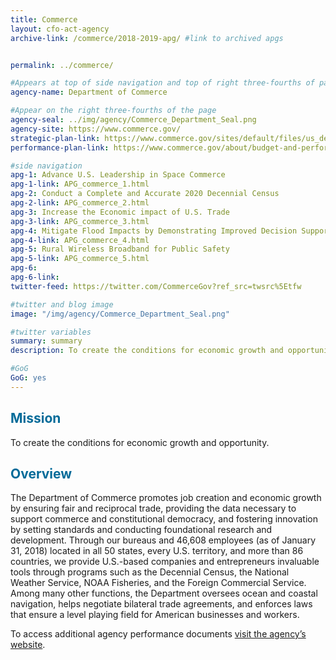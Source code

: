 ```yaml
---
title: Commerce
layout: cfo-act-agency
archive-link: /commerce/2018-2019-apg/ #link to archived apgs


permalink: ../commerce/

#Appears at top of side navigation and top of right three-fourths of page
agency-name: Department of Commerce

#Appear on the right three-fourths of the page
agency-seal: ../img/agency/Commerce_Department_Seal.png
agency-site: https://www.commerce.gov/
strategic-plan-link: https://www.commerce.gov/sites/default/files/us_department_of_commerce_2018-2022_strategic_plan.pdf
performance-plan-link: https://www.commerce.gov/about/budget-and-performance

#side navigation
apg-1: Advance U.S. Leadership in Space Commerce
apg-1-link: APG_commerce_1.html
apg-2: Conduct a Complete and Accurate 2020 Decennial Census
apg-2-link: APG_commerce_2.html
apg-3: Increase the Economic impact of U.S. Trade
apg-3-link: APG_commerce_3.html
apg-4: Mitigate Flood Impacts by Demonstrating Improved Decision Support Services to Emergency Managers
apg-4-link: APG_commerce_4.html
apg-5: Rural Wireless Broadband for Public Safety
apg-5-link: APG_commerce_5.html
apg-6:
apg-6-link:
twitter-feed: https://twitter.com/CommerceGov?ref_src=twsrc%5Etfw

#twitter and blog image
image: "/img/agency/Commerce_Department_Seal.png"

#twitter variables
summary: summary
description: To create the conditions for economic growth and opportunity by promoting job creation, fair and reciprocal trade, and supporting commerce.

#GoG
GoG: yes
---
```


<div class="usa-grid usa-graphic_list-row">
  <div class="usa-width-one-whole usa-media_block agency-page-section">
    <h2 style="color:#046b99;">Mission</h2>
    <p>To create the conditions for economic growth and opportunity.</p>
  </div>
</div>

<div class="usa-grid usa-graphic_list-row">
  <div class="usa-width-one-whole usa-media_block agency-page-section">
    <h2 style="color:#046b99;">Overview</h2>
    <p>The Department of Commerce promotes job creation and economic growth by ensuring fair and reciprocal trade, providing the data necessary to support commerce and constitutional democracy, and fostering innovation by setting standards and conducting foundational research and development. Through our bureaus and 46,608 employees (as of January 31, 2018) located in all 50 states, every U.S. territory, and more than 86 countries, we provide U.S.-based companies and entrepreneurs invaluable tools through programs such as the Decennial Census, the National Weather Service, NOAA Fisheries, and the Foreign Commercial Service. Among many other functions, the Department oversees ocean and coastal navigation, helps negotiate bilateral trade agreements, and enforces laws that ensure a level playing field for American businesses and workers.</p>
  </div>
</div>

<div class="usa-grid usa-graphic_list-row">
  <div class="usa-width-one-whole usa-media_block">
    <p>To access additional agency performance documents <a href="http://www.osec.doc.gov/bmi/budget/" target="_blank">visit the agency’s website</a>.</p>
  </div>
</div>
